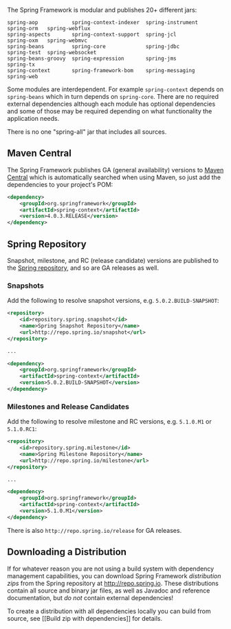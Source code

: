 The Spring Framework is modular and publishes 20+ different jars:
````
spring-aop           spring-context-indexer  spring-instrument  spring-orm   spring-webflux  
spring-aspects       spring-context-support  spring-jcl         spring-oxm   spring-webmvc  
spring-beans         spring-core             spring-jdbc        spring-test  spring-websocket  
spring-beans-groovy  spring-expression       spring-jms         spring-tx  
spring-context       spring-framework-bom    spring-messaging   spring-web  
````
Some modules are interdependent. For example `spring-context` depends on `spring-beans` which in turn depends on `spring-core`. There are no required external dependencies although each module has optional dependencies and some of those may be required depending on what functionality the application needs.

There is no one "spring-all" jar that includes all sources.

## Maven Central

The Spring Framework publishes GA (general availability) versions to [Maven Central](http://search.maven.org) which is automatically searched when using Maven, so just add the dependencies to your project's POM:
```xml
<dependency>
    <groupId>org.springframework</groupId>
    <artifactId>spring-context</artifactId>
    <version>4.0.3.RELEASE</version>
</dependency>
```

## Spring Repository

Snapshot, milestone, and RC (release candidate) versions are published to the [Spring repository](http://repo.spring.io/), and so are GA releases as well.

### Snapshots

Add the following to resolve snapshot versions, e.g. `5.0.2.BUILD-SNAPSHOT`:
```xml
<repository>
    <id>repository.spring.snapshot</id>
    <name>Spring Snapshot Repository</name>
    <url>http://repo.spring.io/snapshot</url>
</repository>

...

<dependency>
    <groupId>org.springframework</groupId>
    <artifactId>spring-context</artifactId>
    <version>5.0.2.BUILD-SNAPSHOT</version>
</dependency>
```

### Milestones and Release Candidates

Add the following to resolve milestone and RC versions, e.g. `5.1.0.M1` or `5.1.0.RC1`:
```xml
<repository>
    <id>repository.spring.milestone</id>
    <name>Spring Milestone Repository</name>
    <url>http://repo.spring.io/milestone</url>
</repository>

...

<dependency>
    <groupId>org.springframework</groupId>
    <artifactId>spring-context</artifactId>
    <version>5.1.0.M1</version>
</dependency>
```

There is also `http://repo.spring.io/release` for GA releases.

## Downloading a Distribution

If for whatever reason you are not using a build system with dependency management capabilities, you can download Spring Framework _distribution zips_ from the Spring repository at <http://repo.spring.io>. These distributions contain all source and binary jar files, as well as Javadoc and reference documentation, but _do not_ contain external dependencies! 

To create a distribution with all dependencies locally you can build from source, see [[Build zip with dependencies]] for details.
